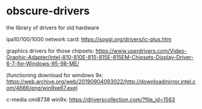 # obscure-drivers

the library of drivers for old hardware

ipa10/100/1000 network card: https://soggi.org/drivers/ic-plus.htm

graphics drivers for those chipsets: https://www.userdrivers.com/Video-Graphic-Adapter/Intel-810-810E-815-815E-815EM-Chipsets-Display-Driver-6-7-for-Windows-95-98-ME/

(functioning download for windows 9x: https://web.archive.org/web/20190904093022/http://downloadmirror.intel.com/4666/eng/win9xe67.exe)

c-media cmi8738 win9x: https://driverscollection.com/?file_id=1563
